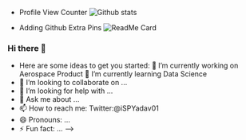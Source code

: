 
- Profile View Counter
![Github stats](https://github-readme-stats.vercel.app/api?username=iSPYadav01)

<!--
**iSPYadav01/iSPYadav01** is a ✨ _special_ ✨ repository because its `README.md` (this file) appears on your GitHub profile.
-->
- Adding Github Extra Pins
![ReadMe Card](https://github-readme-stats.vercel.app/api/pin/?username=iSPYadav01&repo=Anaconda-Installation-Setup)

### Hi there 👋
- Here are some ideas to get you started:
🔭 I’m currently working on Aerospace Product
🌱 I’m currently learning Data Science
- 👯 I’m looking to collaborate on ...
- 🤔 I’m looking for help with ...
- 💬 Ask me about ...
- 📫 How to reach me: Twitter:@iSPYadav01
- 😄 Pronouns: ...
- ⚡ Fun fact: ...
-->
